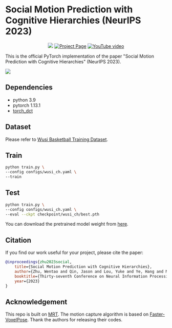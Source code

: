# Social Motion Prediction with Cognitive Hierarchies (NeurIPS 2023)

<p align="center">
<a href="https://arxiv.org/pdf/2311.04726.pdf">
<img src="https://img.shields.io/badge/arXiv-2311.04726-b31b1b.svg?style=for-the-badge"></a>
<a href="https://walter0807.github.io/Social-CH/">
<img src="https://img.shields.io/badge/Project-Page-blue?style=for-the-badge&logo=Google%20chrome&logoColor=white" alt="Project Page"></a>
<a href="https://www.youtube.com/watch?v=pVBICYpGhyU&ab_channel=JasonQin">
<img src="https://img.shields.io/badge/YouTube-video-black?style=for-the-badge&logo=youtube&logoColor=white&labelColor=FF0000&color=black" alt="YouTube video"></a>
</p>

This is the official PyTorch implementation of the paper "Social Motion Prediction with Cognitive Hierarchies" (NeurIPS 2023).

![](https://walter0807.github.io/Social-CH/assets/teaser.gif)

## Dependencies
- python 3.9
- pytorch 1.13.1
- [torch_dct](https://github.com/zh217/torch-dct)

## Dataset
Please refer to [Wusi Basketball Training Dataset](data/).

## Train
```bash
python train.py \
--config configs/wusi_ch.yaml \
--train
```

## Test
```bash
python train.py \
--config configs/wusi_ch.yaml \
--eval --ckpt checkpoint/wusi_ch/best.pth
```

You can download the pretrained model weight from [here](https://drive.google.com/drive/folders/1qp2t5lXq2J2pdV6TxLLXwzITfTvltzyD?usp=sharing).

## Citation
If you find our work useful for your project, please cite the paper:
```bibtex
@inproceedings{zhu2023social,
    title={Social Motion Prediction with Cognitive Hierarchies},
    author={Zhu, Wentao and Qin, Jason and Lou, Yuke and Ye, Hang and Ma, Xiaoxuan and Ci, Hai and Wang, Yizhou},
    booktitle={Thirty-seventh Conference on Neural Information Processing Systems},
    year={2023}
}
```

## Acknowledgement
This repo is built on [MRT](https://github.com/jiashunwang/MRT). The motion capture algorithm is based on [Faster-VoxelPose](https://github.com/AlvinYH/Faster-VoxelPose). Thank the authors for releasing their codes. 